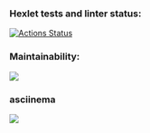 ### Hexlet tests and linter status:

[![Actions Status](https://github.com/RaiBinger/fullstack-javascript-project-44/workflows/hexlet-check/badge.svg)](https://github.com/RaiBinger/fullstack-javascript-project-44/actions)

### Maintainability:

<a href="https://codeclimate.com/github/RaiBinger/fullstack-javascript-project-44/maintainability"><img src="https://api.codeclimate.com/v1/badges/b54029fc969fbe45bddc/maintainability" /></a>

### asciinema

<a href="https://asciinema.org/a/KaVIU7hxxvGQsdrlnGLCJYR10" target="_blank"><img src="https://asciinema.org/a/KaVIU7hxxvGQsdrlnGLCJYR10.svg" /></a>
